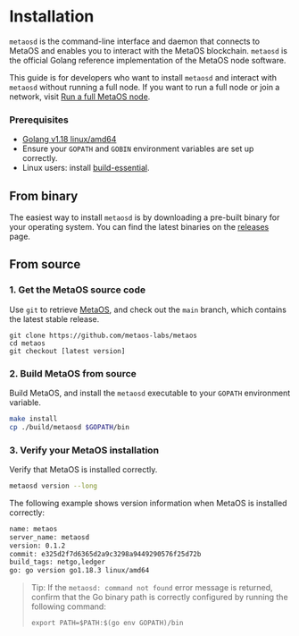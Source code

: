 # Installation

`metaosd` is the command-line interface and daemon that connects to MetaOS and enables you to interact with the MetaOS blockchain.
`metaosd` is the official Golang reference implementation of the MetaOS node software.

This guide is for developers who want to install `metaosd` and interact with `metaosd` without running a full node.
If you want to run a full node or join a network, visit [Run a full MetaOS node](../../full-node/run-a-full-metaos-node/README.md).

### Prerequisites

- [Golang v1.18 linux/amd64](https://golang.org/doc/install)
- Ensure your `GOPATH` and `GOBIN` environment variables are set up correctly.
- Linux users: install [build-essential](http://linux-command.org/en/build-essential.html).

## From binary

The easiest way to install `metaosd` is by downloading a pre-built binary for your operating system.
You can find the latest binaries on the [releases](https://github.com/metaos-labs/metaos/releases) page.

## From source

### 1. Get the MetaOS source code

Use `git` to retrieve [MetaOS](https://github.com/metaos-labs/metaos/), and check out the `main` branch, which contains the latest stable release.

```
git clone https://github.com/metaos-labs/metaos
cd metaos
git checkout [latest version]
```

### 2. Build MetaOS from source

Build MetaOS, and install the `metaosd` executable to your `GOPATH` environment variable.

```bash
make install
cp ./build/metaosd $GOPATH/bin
```

### 3. Verify your MetaOS installation

Verify that MetaOS is installed correctly.

```bash
metaosd version --long
```

The following example shows version information when MetaOS is installed correctly:

```bash
name: metaos
server_name: metaosd
version: 0.1.2
commit: e325d2f7d6365d2a9c3298a9449290576f25d72b
build_tags: netgo,ledger
go: go version go1.18.3 linux/amd64
```

> Tip: If the `metaosd: command not found` error message is returned,
> confirm that the Go binary path is correctly configured by running the following command:
>
> ```shell
> export PATH=$PATH:$(go env GOPATH)/bin
> ```